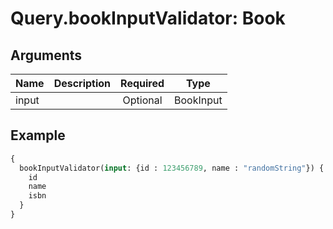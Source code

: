 # Query.bookInputValidator: Book
                 
## Arguments
| Name | Description | Required | Type |
| :--- | :---------- | :------: | :--: |
| input |  | Optional | BookInput |
            
## Example
```graphql
{
  bookInputValidator(input: {id : 123456789, name : "randomString"}) {
    id
    name
    isbn
  }
}

```